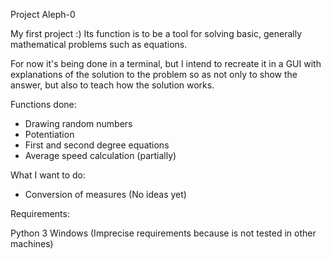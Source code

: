 
Project Aleph-0

My first project :)
Its function is to be a tool for solving basic, generally mathematical problems such as equations.

For now it's being done in a terminal, but I intend to recreate it in a GUI with explanations of the solution to the problem so as not only to show the answer, but also to teach how the solution works.

Functions done:
- Drawing random numbers
- Potentiation
- First and second degree equations
- Average speed calculation (partially)

What I want to do:
- Conversion of measures
(No ideas yet)

Requirements:

Python 3
Windows
(Imprecise requirements because is not tested in other machines)
